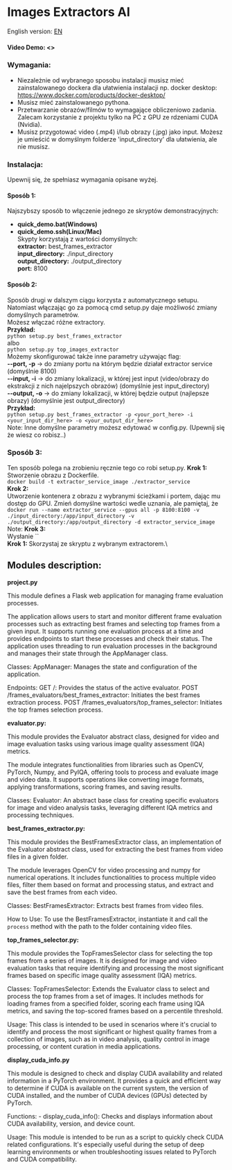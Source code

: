 # Images Extractors AI
English version: [EN](README.md)
#### Video Demo: <>

### Wymagania:
- Niezależnie od wybranego sposobu instalacji musisz mieć zainstalowanego dockera dla ułatwienia instalacji np. docker desktop:
<https://www.docker.com/products/docker-desktop/>
- Musisz mieć zainstalowanego pythona.
- Przetwarzanie obrazów/filmów to wymagające obliczeniowo zadania. Zalecam korzystanie z projektu tylko na PC z GPU ze rdzeniami CUDA (Nvidia).
- Musisz przygotować video (.mp4) i/lub obrazy (.jpg) jako input. Możesz je umieścić w domyślnym folderze 'input_directory' dla ułatwienia, ale nie musisz.

### Instalacja:
Upewnij się, że spełniasz wymagania opisane wyżej.
#### Sposób 1:
Najszybszy sposób to włączenie jednego ze skryptów demonstracyjnych:
- **quick_demo.bat(Windows)**
- **quick_demo.ssh(Linux/Mac)** \
Skypty korzystają z wartości domyślnych: \
**extractor:** best_frames_extractor \
**input_directory:** ./input_directory \
**output_directory:** ./output_directory \
**port:** 8100

#### Sposób 2:
Sposób drugi w dalszym ciągu korzysta z automatycznego setupu. Natomiast włączając go za pomocą cmd setup.py daje możliwość zmiany domyślnych parametrów. \
Możesz włączać różne extractory. \
**Przykład:** \
`python setup.py best_frames_extractor` \
albo \
`python setup.py top_images_extractor` \
Możemy skonfigurować także inne parametry używając flag: \
**--port, -p** -> do zmiany portu na którym będzie działał extractor service (domyślnie 8100) \
**--input, -i** -> do zmiany lokalizacji, w której jest input (video/obrazy do ekstrakcji z nich najelpszych obrazów) (domyślnie jest input_directory) \
**--output, -o** -> do zmiany lokalizacji, w której będzie output (najlepsze obrazy) (domyślnie jest output_directory) \
**Przykład:** \
`python setup.py best_frames_extractor -p <your_port_here> -i <your_input_dir_here> -o <your_output_dir_here>` \
Note: Inne domyślne parametry możesz edytować w config.py. (Upewnij się że wiesz co robisz..)

### Sposób 3:
Ten sposób polega na zrobieniu ręcznie tego co robi setup.py.
**Krok 1:** \
Stworzenie obrazu z Dockerfile. \
`docker build -t extractor_service_image ./extractor_service` \
**Krok 2:** \
Utworzenie kontenera z obrazu z wybranymi ścieżkami i portem, dając mu dostęp do GPU. Zmień domyślne wartości wedle uznania, ale pamiętaj, że  \
`docker run --name extractor_service --gpus all -p 8100:8100 -v ./input_directory:/app/input_directory -v ./output_directory:/app/output_directory -d extractor_service_image` \
Note: 
**Krok 3:** \
Wysłanie `` \
**Krok 1:** Skorzystaj ze skryptu z wybranym extractorem.\

## Modules description:

**project.py**

This module defines a Flask web application for managing frame evaluation processes.

The application allows users to start and monitor different frame evaluation processes
such as extracting best frames and selecting top frames from a given input. It supports
running one evaluation process at a time and provides endpoints to start these processes
and check their status. The application uses threading to run evaluation processes in
the background and manages their state through the AppManager class.

Classes:
    AppManager: Manages the state and configuration of the application.

Endpoints:
    GET /: Provides the status of the active evaluator.
    POST /frames_evaluators/best_frames_extractor: Initiates the best frames extraction process.
    POST /frames_evaluators/top_frames_selector: Initiates the top frames selection process.

**evaluator.py:**

This module provides the Evaluator abstract class, designed for video and image
evaluation tasks using various image quality assessment (IQA) metrics.

The module integrates functionalities from libraries such as OpenCV, PyTorch, Numpy,
and PyIQA, offering tools to process and evaluate image and video data. It supports
operations like converting image formats, applying transformations, scoring frames, and
saving results.

Classes:
    Evaluator: An abstract base class for creating specific evaluators for image and
               video analysis tasks, leveraging different IQA metrics and processing
               techniques.

**best_frames_extractor.py:**

This module provides the BestFramesExtractor class, an implementation of the Evaluator
abstract class, used for extracting the best frames from video files in a given folder.

The module leverages OpenCV for video processing and numpy for numerical operations. It
includes functionalities to process multiple video files, filter them based on format and
processing status, and extract and save the best frames from each video.

Classes:
    BestFramesExtractor: Extracts best frames from video files.

How to Use:
    To use the BestFramesExtractor, instantiate it and call the `process` method with the
    path to the folder containing video files.

**top_frames_selector.py:**

This module provides the TopFramesSelector class
for selecting the top frames from a series of images.
It is designed for image and video evaluation tasks that
require identifying and processing the most significant frames based on
specific image quality assessment (IQA) metrics.

Classes:
    TopFramesSelector: Extends the Evaluator class to select and
    process the top frames from a set of images. It includes methods
    for loading frames from a specified folder, scoring each frame using
    IQA metrics, and saving the top-scored frames based on a percentile threshold.

Usage:
    This class is intended to be used in scenarios where it's crucial to
    identify and process the most significant or highest quality frames from a
    collection of images, such as in video analysis, quality control in image processing,
    or content curation in media applications.

**display_cuda_info.py**

This module is designed to check and display CUDA availability
and related information in a PyTorch environment.
It provides a quick and efficient way to determine
if CUDA is available on the current system,
the version of CUDA installed,
and the number of CUDA devices (GPUs) detected by PyTorch.

Functions:
    - display_cuda_info(): Checks and displays
    information about CUDA availability, version, and device count.

Usage:
    This module is intended to be run
    as a script to quickly check CUDA related configurations.
    It's especially useful during the setup of deep learning
    environments or when troubleshooting issues related to PyTorch
    and CUDA compatibility.